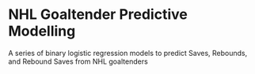 # NHL Goaltender Predictive Modelling
A series of binary logistic regression models to predict Saves, Rebounds, and Rebound Saves from NHL goaltenders
